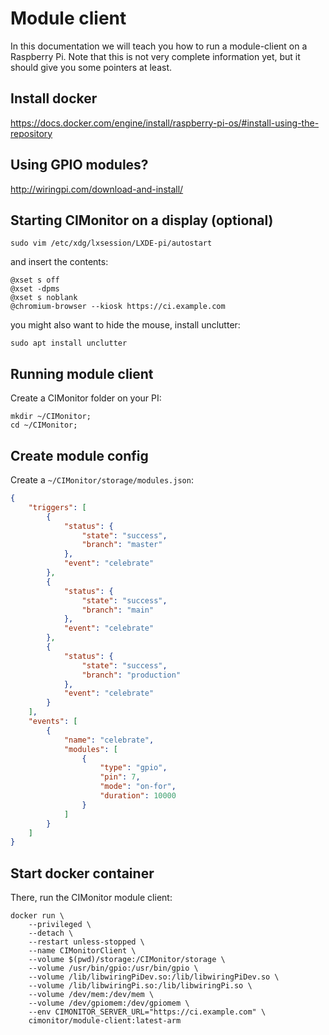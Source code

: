 # Module client

In this documentation we will teach you how to run a module-client on a Raspberry Pi. Note that this is
not very complete information yet, but it should give you some pointers at least.

## Install docker

https://docs.docker.com/engine/install/raspberry-pi-os/#install-using-the-repository

## Using GPIO modules?

http://wiringpi.com/download-and-install/

## Starting CIMonitor on a display (optional)

```shell
sudo vim /etc/xdg/lxsession/LXDE-pi/autostart
```

and insert the contents:

```
@xset s off
@xset -dpms
@xset s noblank
@chromium-browser --kiosk https://ci.example.com
```

you might also want to hide the mouse, install unclutter:

```shell
sudo apt install unclutter
```

## Running module client

Create a CIMonitor folder on your PI:

```shell
mkdir ~/CIMonitor;
cd ~/CIMonitor;
```

## Create module config

Create a `~/CIMonitor/storage/modules.json`:

```json
{
	"triggers": [
		{
			"status": {
				"state": "success",
				"branch": "master"
			},
			"event": "celebrate"
		},
		{
			"status": {
				"state": "success",
				"branch": "main"
			},
			"event": "celebrate"
		},
		{
			"status": {
				"state": "success",
				"branch": "production"
			},
			"event": "celebrate"
		}
	],
	"events": [
		{
			"name": "celebrate",
			"modules": [
				{
					"type": "gpio",
					"pin": 7,
					"mode": "on-for",
					"duration": 10000
				}
			]
		}
	]
}
```

## Start docker container

There, run the CIMonitor module client:

```shell
docker run \
    --privileged \
    --detach \
    --restart unless-stopped \
    --name CIMonitorClient \
    --volume $(pwd)/storage:/CIMonitor/storage \
    --volume /usr/bin/gpio:/usr/bin/gpio \
    --volume /lib/libwiringPiDev.so:/lib/libwiringPiDev.so \
    --volume /lib/libwiringPi.so:/lib/libwiringPi.so \
    --volume /dev/mem:/dev/mem \
    --volume /dev/gpiomem:/dev/gpiomem \
    --env CIMONITOR_SERVER_URL="https://ci.example.com" \
    cimonitor/module-client:latest-arm
```
